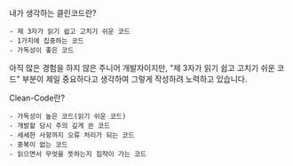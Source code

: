 내가 생각하는 클린코드란?
```
- 제 3자가 읽기 쉽고 고치기 쉬운 코드
- 1가지에 집중하는 코드
- 가독성이 좋은 코드
```
아직 많은 경험을 하지 않은 주니어 개발자이지만, "제 3자가 읽기 쉽고 고치기 쉬운 코드" 부분이 제일 중요하다고 생각하여 그렇게 작성하려 노력하고 있습니다.

Clean-Code란?
```
- 가독성이 높은 코드(읽기 쉬운 코드)
- 개발할 당시 주의 깊게 쓴 코드
- 세세한 사항까지 오류 처리가 되는 코드
- 중복이 없는 코드
- 읽으면서 무엇을 뜻하는지 짐작이 가는 코드
```
